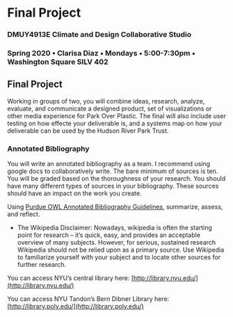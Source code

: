# Final Project

### DMUY4913E Climate and Design Collaborative Studio

### Spring 2020 • Clarisa Diaz • Mondays • 5:00-7:30pm • Washington Square SILV 402

## Final Project

Working in groups of two, you will combine ideas, research, analyze, evaluate, and communicate a designed product, set of visualizations or other media experience for Park Over Plastic. The final will also include user testing on how effecte your deliverable is, and a systems map on how your deliverable can be used by the Hudson River Park Trust.

### Annotated Bibliography

You will write an annotated bibliography as a team. I recommend using google docs to collaboratively write. The bare minimum of sources is ten. You will be graded based on the thoroughness of your research.  You should have many different types of sources in your bibliography.  These sources should have an impact on the work you create.

Using [Purdue OWL Annotated Bibliography Guidelines](https://owl.english.purdue.edu/owl/resource/614/01/), summarize, assess, and reflect.

* The Wikipedia Disclaimer: Nowadays, wikipedia is often the starting point for research – it’s quick, easy, and provides an acceptable overview of many subjects. However, for serious, sustained research Wikipedia should not be relied upon as a primary source. Use Wikipedia to familiarize yourself with your subject and to locate other sources for further research.

You can access NYU’s central library here: [http://library.nyu.edu/](http://library.nyu.edu/)

You can access NYU Tandon’s Bern Dibner Library here: [http://library.poly.edu/](http://library.poly.edu/)

